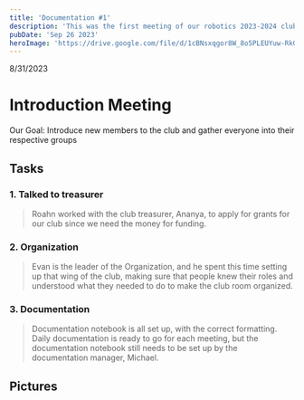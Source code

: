 ```yaml
---
title: 'Documentation #1'
description: 'This was the first meeting of our robotics 2023-2024 club.'
pubDate: 'Sep 26 2023'
heroImage: 'https://drive.google.com/file/d/1cBNsxqgor8W_8o5PLEUYuw-RkGlCE_yW/view?usp=sharing'
---
```

8/31/2023
# Introduction Meeting

Our Goal: Introduce new members to the club and gather everyone into their respective groups

## Tasks

### 1. Talked to treasurer

> Roahn worked with the club treasurer, Ananya, to apply for grants for our club since we need the money for funding.

### 2. Organization 

>Evan is the leader of the Organization, and he spent this time setting up that wing of the club, making sure that people knew their roles and understood what they needed to do to make the club room organized.

### 3. Documentation

>Documentation notebook is all set up, with the correct formatting. Daily documentation is ready to go for each meeting, but the documentation notebook still needs to be set up by the documentation manager, Michael.

## Pictures

